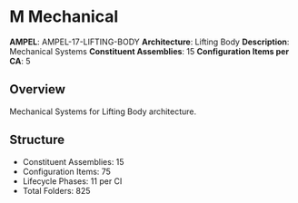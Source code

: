 # M Mechanical

**AMPEL**: AMPEL-17-LIFTING-BODY
**Architecture**: Lifting Body
**Description**: Mechanical Systems
**Constituent Assemblies**: 15
**Configuration Items per CA**: 5

## Overview
Mechanical Systems for Lifting Body architecture.

## Structure
- Constituent Assemblies: 15
- Configuration Items: 75
- Lifecycle Phases: 11 per CI
- Total Folders: 825
